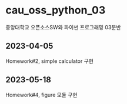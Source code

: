 # cau_oss_python_03
중앙대학교 오픈소스SW와 파이썬 프로그래밍 03분반
## 2023-04-05
Homework#2, simple calculator 구현

## 2023-05-18
Homework#4, figure 모듈 구현